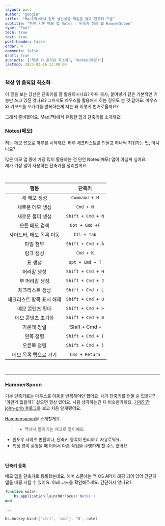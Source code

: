 ```yaml
---
layout: post
author: "googie"
title:  "Mac(맥)에서 업무 생산성을 책임질 앱과 단축키 모음"
subtitle: "맥북 기본 메모 앱 Notes | 단축키 생성 앱 HammerSpoon"
type: "Tool"
tech: true
text: true
post-header: false
order: 4
comments: false
draft: true
subjects: ["책상 위 움직임 최소화", "Notes(메모)"]
lastmod: 2023-03-16 23:00:00
---
```


<p>
	<a name="subject1"></a>
</p>

### 책상 위 움직임 최소화

이 글을 보는 당신은 단축키를 잘 활용하시나요?  아마 복사, 붙여넣기 같은 기본적인 기능만 쓰고 있진 않나요? 그마저도 마우스를 활용해서 하는 경우도 본 것 같아요.
마우스와 키보드를 오가기를 반복하는게 저는 왜 이렇게 번거로울까요?

그래서 준비했어요. Mac(맥)에서 유용한 앱과 단축키를 소개해요!
<br />


<p>
	<a name="subject2"></a>
</p>

### Notes(메모)


저는 메모 앱으로 하루를 시작해요. 하루 체크리스트를 만들고 하나씩 지워가는 맛, 아시나요?

많은 메모 앱 중에 가장 많이 활용하는 건 단연 Notes(메모) 앱이 아닐까 싶어요.
<br/>제가 가장 많이 사용하는 단축키를 정리할게요.

<br/>

| 행동 | 단축키 |
| :---: | :---: |
| 새 메모 생성 | `Command + N` |
| 새로운 메모 생성 | `Cmd + N` |
|새로운 폴더 생성 | `Shift + Cmd + N` |
|모든 메모 검색 | `Opt + Cmd +F` |
|사이드바, 메모 목록 이동 | `Ctl + Tab` |
|파일 첨부 | `Shift + Cmd + A` |
|링크 생성 | `Cmd + K` |
|표 생성 | `Opt + Cmd + T` |
|머리말 생성 | `Shift + Cmd + H` |
|부 머리말 생성 | `Shift + Cmd + J` |
|체크리스트 생성 | `Shift + Cmd + L` |
|체크리스트 항목 표시 해제 | `Shift + Cmd + U` |
|메모 콘텐츠 확대 | `Shift + Cmd + >` |
|메모 콘텐츠 초기화 | `Shift + Cmd + 0` |
|가운데 정렬 | `Shift + Cmd + |` |
|왼쪽 정렬 | `Shift + Cmd + {` |
|오른쪽 정렬 | `Shift + Cmd + }` |
|메모 목록 탭으로 가기 | `Cmd + Return` |

<br/>

---


<p>
	<a name="subject2"></a>
</p>

### HammerSpoon


기본 단축키로는 마우스로 이동을 반복해야만 했어요. 내가 단축키를 만들 순 없을까?
<br />'이런거 없을까?' 싶으면 항상 있어요. 사람 생각하는건 다 비슷한가봐요.
[기계인간 john-grib 블로그](https://johngrib.github.io/wiki/hammerspoon/)를 보고 처음 알게됐어요.


[Hammerspoon](http://www.hammerspoon.org/)을 소개할게요.
>- 맥에서 돌아가는 매크로 툴이예요.
- 윈도우 사이즈 변환이나, 단축키 등록이 편리하고 자유로워요.
- 특정 앱이 실행될 때 이어서 다른 작업을 수행하게 할 수도 있어요.

<br/>

**단축키 등록**


메모 앱을 단축키로 등록했는데요. 해머 스푼에는 맥 OS API가 래핑 되어 있어 간단히 앱을 매핑 시킬 수 있어요.
아래 코드를 확인해주세요. 간단하지 않나요?

```lua
function note()
    hs.application.launchOrFocus('Notes')
end

...

hs.hotkey.bind({'ctrl', 'cmd'}, 'N', note)
```

